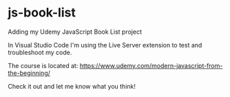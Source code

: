 # js-book-list
Adding my Udemy JavaScript Book List project

In Visual Studio Code I'm using the Live Server extension to test and troubleshoot my code. 

The course is located at: https://www.udemy.com/modern-javascript-from-the-beginning/

Check it out and let me know what you think!
